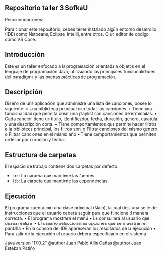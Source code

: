 ## Repositorio taller 3 SofkaU

Recomendaciones:

Para clonar este repositorio, debes tener instalado algún entorno desarrollo (IDE) como Netbeans, Eclipse, Intellij, entre otros. O un editor de código como VS Code.

## Introducción

Este es un taller enfocado a la programación orientada a objetos en el lenguaje de programación Java, utilizaando las principales funcionalidades del paradigma y las buenas prácticas de programación.

## Descripción

Diseño de una aplicación que administre una lista de canciones, posee lo siguiente:
•	Una biblioteca principal con todas las canciones.
•	Tiene una funcionalidad que permita crear una playlist con canciones determinadas.
•	Cada canción tiene un titulo, identificador, fecha, duración, genero, caratula y una descripción corta.
•	Tiene comportamientos que permite hacer filtros a la biblioteca principal, los filtros son:
o	Filtrar canciones del mismo genero
o	Filtrar canciones en el mismo año
•	Tiene comportamientos que permiten ordenar por duración y fecha.


## Estructura de carpetas

El espacio de trabajo contiene dos carpetas por defecto:

- `src`: La carpeta que mantiene las fuentes.
- `lib`: La carpeta que mantiene las dependencias.

## Ejecución

El programa cuenta con una clase principal (Main), la cual deja una serie de instrucciones que el usuario deberá seguir para que funcione d manera correcta.
• El programa mostrará el menú
• Le consultará al usuario que desea realizar
• El usuario selecciona las opciones que se muestran en pantalla
• En la consola del IDE aparecerán los resultados de la ejecución
• Para salir de la ejecución el usuario deberá especificarlo en el sistema

Java version "17.0.2" 
@author Juan Pablo Allin Cañas
@author Juan Esteban Patiño
